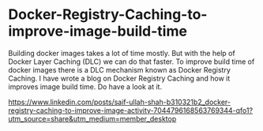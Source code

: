 # Docker-Registry-Caching-to-improve-image-build-time

Building docker images takes a lot of time mostly. But with the help of Docker Layer Caching (DLC) we can do that faster. To improve build time of docker images there is a DLC mechanism known as Docker Registry Caching. I have wrote a blog on Docker Registry Caching and how it improves image build time. Do have a look at it.

https://www.linkedin.com/posts/saif-ullah-shah-b310321b2_docker-registry-caching-to-improve-image-activity-7044796168563769344-qfo1?utm_source=share&utm_medium=member_desktop

